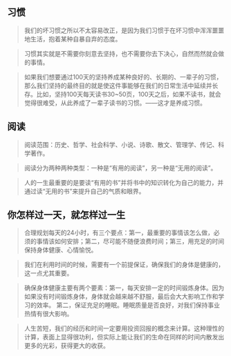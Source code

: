 ## 习惯
> 我们的坏习惯之所以不太容易改正，是因为我们习惯于在坏习惯中浑浑噩噩地生活，抱着某种自暴自弃的态度。

> 习惯其实就是不需要你刻意去坚持，也不需要你去下决心，自然而然就会做的事情。

> 如果我们想要通过100天的坚持养成某种良好的、长期的、一辈子的习惯，那么我们坚持的最终目的就是使这件事能够在我们的日常生活中延续并长存。比如，坚持100天每天读书30~50页，100天之后，如果不读书，就会觉得很难受，从此养成了一辈子读书的习惯。——这才是养成习惯。

## 阅读
> 阅读范围：历史、哲学、社会科学、小说、诗歌、散文、管理学、传记、科学著作。

> 阅读分为两种两种类型：一种是“有用的阅读”，另一种是“无用的阅读”。

> 人的一生最重要的是要读“有用的书”并将书中的知识转化为自己的能力，并通过读“无用的书”来提升自己的气质和眼界。
 
## 你怎样过一天，就怎样过一生
> 合理规划每天的24小时，有三个要点：第一，最重要的事情该怎么做，必须的事情该如何安排；第二，尽可能不随便浪费时间；第三，用充足的时间保持身体健康、心情愉悦。

> 我们在利用时间的时候，需要有一个前提保证，确保我们的身体是健康的，这一点尤其重要。

> 确保身体健康主要有两个要素：第一，每天安排一定的时间锻炼身体。因为如果没有时间锻炼身体，身体就会越来越不舒服，最后会大大影响工作和学习的效率。 第二，保证充足的睡眠。睡眠质量是否良好，对我们保持事业热情有很大影响。

> 人生苦短，我们的经历和时间一定要用投资回报的概念来计算。这种理性的计算，表面上显得很功利，但实际上能让我们的生命在同样的时间内散发出更多的光彩，获得更大的收获。